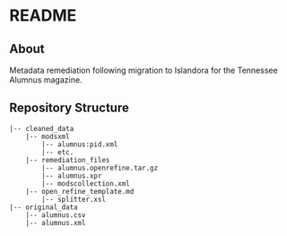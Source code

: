 # README

## About

Metadata remediation following migration to Islandora for the Tennessee Alumnus magazine.

## Repository Structure

```
|-- cleaned_data
    |-- modsxml
        |-- alumnus:pid.xml
        |-- etc.
    |-- remediation_files
        |-- alumnus.openrefine.tar.gz
        |-- alumnus.xpr
        |-- modscollection.xml
	|-- open_refine_template.md
        |-- splitter.xsl
|-- original_data
    |-- alumnus.csv
    |-- alumnus.xml

```
